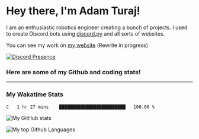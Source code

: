 # Hey there, I'm Adam Turaj!

I am an enthusiastic robotics engineer creating a bunch of projects. I used to create Discord bots using [discord.py](https://github.com/Rapptz/discord.py) and all sorts of websites.

You can see my work on [my website](https://adamturaj.com) (Rewrite in progress)

[![Discord Presence](https://lanyard.cnrad.dev/api/374147012599218176)](https://discord.com/users/374147012599218176)

### Here are some of my Github and coding stats!

---
### My Wakatime Stats
<!--START_SECTION:waka-->

```txt
C   1 hr 27 mins    █████████████████████████   100.00 %
```

<!--END_SECTION:waka-->

![My GitHub stats](https://github-readme-stats.vercel.app/api?username=AdamTuraj&count_private=true&theme=dark)

![My top Github Languages](https://github-readme-stats.vercel.app/api/top-langs/?username=AdamTuraj&layout=compact&count_private=true&theme=dark)

